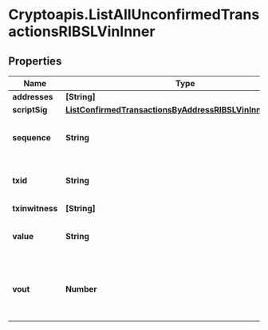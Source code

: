 # Cryptoapis.ListAllUnconfirmedTransactionsRIBSLVinInner

## Properties

Name | Type | Description | Notes
------------ | ------------- | ------------- | -------------
**addresses** | **[String]** |  | 
**scriptSig** | [**ListConfirmedTransactionsByAddressRIBSLVinInnerScriptSig**](ListConfirmedTransactionsByAddressRIBSLVinInnerScriptSig.md) |  | 
**sequence** | **String** | Represents the script sequence number. | 
**txid** | **String** | Represents the reference transaction identifier. | 
**txinwitness** | **[String]** |  | 
**value** | **String** | Represents the sent/received amount. | 
**vout** | **Number** | Defines the vout of the transaction output, i.e. which output to spend. | 


